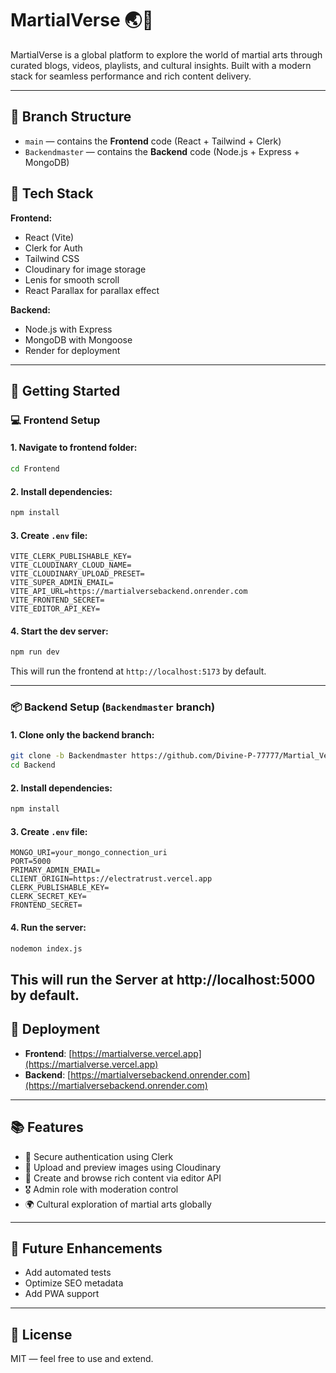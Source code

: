 # MartialVerse 🌏🥋

MartialVerse is a global platform to explore the world of martial arts through curated blogs, videos, playlists, and cultural insights. Built with a modern stack for seamless performance and rich content delivery.

---

## 📁 Branch Structure

- `main` — contains the **Frontend** code (React + Tailwind + Clerk)
- `Backendmaster` — contains the **Backend** code (Node.js + Express + MongoDB)


## 🧱 Tech Stack

**Frontend:**

* React (Vite)
* Clerk for Auth
* Tailwind CSS
* Cloudinary for image storage
* Lenis for smooth scroll
* React Parallax for parallax effect

**Backend:**

* Node.js with Express
* MongoDB with Mongoose
* Render for deployment

---

## 🔧 Getting Started



### 💻 Frontend Setup

#### 1. Navigate to frontend folder:

```bash
cd Frontend
```

#### 2. Install dependencies:

```bash
npm install
```

#### 3. Create `.env` file:

```env
VITE_CLERK_PUBLISHABLE_KEY=
VITE_CLOUDINARY_CLOUD_NAME=
VITE_CLOUDINARY_UPLOAD_PRESET=
VITE_SUPER_ADMIN_EMAIL=
VITE_API_URL=https://martialversebackend.onrender.com
VITE_FRONTEND_SECRET=
VITE_EDITOR_API_KEY=
```

#### 4. Start the dev server:

```bash
npm run dev
```

This will run the frontend at `http://localhost:5173` by default.

---
### 📦 Backend Setup (`Backendmaster` branch)

#### 1. Clone only the backend branch:

```bash
git clone -b Backendmaster https://github.com/Divine-P-77777/Martial_Verse_Project1.git Backend
cd Backend
```

#### 2. Install dependencies:

```bash
npm install
```

#### 3. Create `.env` file:

```env
MONGO_URI=your_mongo_connection_uri
PORT=5000
PRIMARY_ADMIN_EMAIL=
CLIENT_ORIGIN=https://electratrust.vercel.app
CLERK_PUBLISHABLE_KEY=
CLERK_SECRET_KEY=
FRONTEND_SECRET=
```

#### 4. Run the server:

```bash
nodemon index.js
```
This will run the Server  at http://localhost:5000 by default.
---

## 🚀 Deployment

* **Frontend**: [https://martialverse.vercel.app](https://martialverse.vercel.app)
* **Backend**: [https://martialversebackend.onrender.com](https://martialversebackend.onrender.com)

---

## 📚 Features

* 🔐 Secure authentication using Clerk
* 📸 Upload and preview images using Cloudinary
* 📘 Create and browse rich content via editor API
* 🎖️ Admin role with moderation control
* 🌍 Cultural exploration of martial arts globally

---

## 🧪 Future Enhancements

* Add automated tests
* Optimize SEO metadata
* Add PWA support

---

## 📜 License

MIT — feel free to use and extend.





